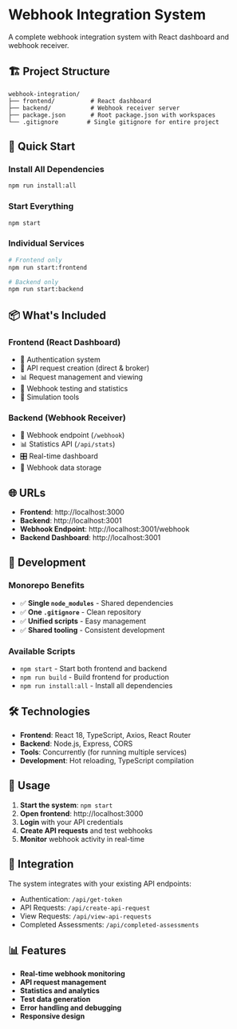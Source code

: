# Webhook Integration System

A complete webhook integration system with React dashboard and webhook receiver.

## 🏗️ **Project Structure**

```
webhook-integration/
├── frontend/          # React dashboard
├── backend/           # Webhook receiver server
├── package.json       # Root package.json with workspaces
└── .gitignore        # Single gitignore for entire project
```

## 🚀 **Quick Start**

### **Install All Dependencies**
```bash
npm run install:all
```

### **Start Everything**
```bash
npm start
```

### **Individual Services**
```bash
# Frontend only
npm run start:frontend

# Backend only  
npm run start:backend
```

## 📦 **What's Included**

### **Frontend (React Dashboard)**
- 🔐 Authentication system
- 📝 API request creation (direct & broker)
- 📊 Request management and viewing
- 🔔 Webhook testing and statistics
- 🎯 Simulation tools

### **Backend (Webhook Receiver)**
- 🔗 Webhook endpoint (`/webhook`)
- 📊 Statistics API (`/api/stats`)
- 🎛️ Real-time dashboard
- 📝 Webhook data storage

## 🌐 **URLs**

- **Frontend**: http://localhost:3000
- **Backend**: http://localhost:3001
- **Webhook Endpoint**: http://localhost:3001/webhook
- **Backend Dashboard**: http://localhost:3001

## 🔧 **Development**

### **Monorepo Benefits**
- ✅ **Single `node_modules`** - Shared dependencies
- ✅ **One `.gitignore`** - Clean repository
- ✅ **Unified scripts** - Easy management
- ✅ **Shared tooling** - Consistent development

### **Available Scripts**
- `npm start` - Start both frontend and backend
- `npm run build` - Build frontend for production
- `npm run install:all` - Install all dependencies

## 🛠️ **Technologies**

- **Frontend**: React 18, TypeScript, Axios, React Router
- **Backend**: Node.js, Express, CORS
- **Tools**: Concurrently (for running multiple services)
- **Development**: Hot reloading, TypeScript compilation

## 📝 **Usage**

1. **Start the system**: `npm start`
2. **Open frontend**: http://localhost:3000
3. **Login** with your API credentials
4. **Create API requests** and test webhooks
5. **Monitor** webhook activity in real-time

## 🔗 **Integration**

The system integrates with your existing API endpoints:
- Authentication: `/api/get-token`
- API Requests: `/api/create-api-request`
- View Requests: `/api/view-api-requests`
- Completed Assessments: `/api/completed-assessments`

## 📊 **Features**

- **Real-time webhook monitoring**
- **API request management**
- **Statistics and analytics**
- **Test data generation**
- **Error handling and debugging**
- **Responsive design**
